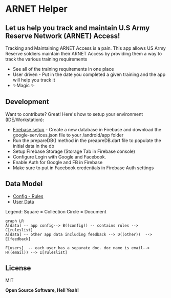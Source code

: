 
# ARNET Helper
## Let us help you track and maintain U.S Army Reserve Network (ARNET) Access!

Tracking and Maintaining ARNET Access is a pain. This app allows US Army Reserve soldiers maintain their ARNET Access by providing them a way to track the various training requirements

- See all of the training requirements in one place
- User driven - Put in the date you completed a given training and the app will help you track it
- ✨Magic ✨

## Development
Want to contribute? Great! Here's how to setup  your environment (IDE/Workstation):

- [Firebase setup] - Create a new database in Firebase and download the google-services.json file to your /android/app folder
- Run the prepareDB() method in the preapreDB.dart file to populate the initial data in the db
- Setup Firebase Storage (Storage Tab in Firebase console)
- Configure Login with Google and Facebook.
- Enable Auth for Google and FB in Firebase
- Make sure to put in Facebook credentials in Firebase Auth settings

## Data Model
- [Config - Rules](https://postimg.cc/CRxtLvwj)
- [User Data](https://postimg.cc/jwsz61C5)

Legend:
Square = Collection
Circle = Document
```mermaid  
graph LR  
A[data] -- app config--> B((config)) -- contains rules --> C[ruleslist]
A[data] -- other app data including feedback --> D((other))  --> E[feedback]

F[users]  -- each user has a separate doc. doc name is email--> H((email)) --> I[ruleslist]
```  
## License

MIT

**Open Source Software, Hell Yeah!**


[Firebase Setup]: <https://www.youtube.com/watch?v=Wa0rdbb53I8>
[PlDb]: <https://github.com/joemccann/dillinger/tree/master/plugins/dropbox/README.md>
[PlGh]: <https://github.com/joemccann/dillinger/tree/master/plugins/github/README.md>
[PlGd]: <https://github.com/joemccann/dillinger/tree/master/plugins/googledrive/README.md>
[PlOd]: <https://github.com/joemccann/dillinger/tree/master/plugins/onedrive/README.md>
[PlMe]: <https://github.com/joemccann/dillinger/tree/master/plugins/medium/README.md>
[PlGa]: <https://github.com/RahulHP/dillinger/blob/master/plugins/googleanalytics/README.md>